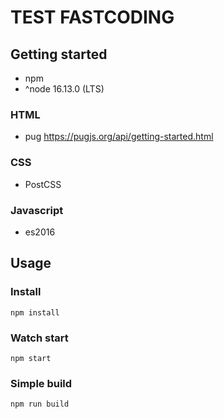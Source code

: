 # TEST FASTCODING


## Getting started

- npm
- ^node 16.13.0 (LTS)

### HTML

- pug
  https://pugjs.org/api/getting-started.html

### CSS

- PostCSS

### Javascript

- es2016

## Usage

### Install

```
npm install
```

### Watch start

```
npm start
```

### Simple build

```
npm run build
```